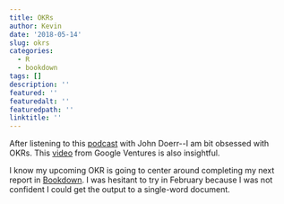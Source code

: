 ```yaml
---
title: OKRs
author: Kevin
date: '2018-05-14'
slug: okrs
categories:
  - R
  - bookdown
tags: []
description: ''
featured: ''
featuredalt: ''
featuredpath: ''
linktitle: ''
---
```


After listening to this [podcast](https://www.recode.net/2018/5/14/17350538/john-doerr-measure-what-matters-book-kleiner-perkins-okrs-kara-swisher-teddy-schleifer-podcast) with John Doerr--I am bit obsessed with OKRs. This [video](https://library.gv.com/how-google-sets-goals-okrs-a1f69b0b72c7) from Google Ventures is also insightful. 

I know my upcoming OKR is going to center around completing my next report in [Bookdown](https://bookdown.org/yihui/bookdown/). I was hesitant to try in February because I was not confident I could get the output to a single-word document. 